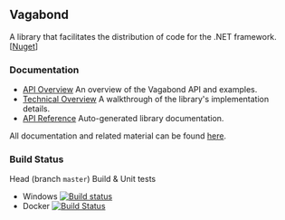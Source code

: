 ## Vagabond

A library that facilitates the distribution of code for the .NET framework. [[Nuget](http://www.nuget.org/packages/Vagabond/)]

### Documentation

* [API Overview](http://mbraceproject.github.io/Vagabond/tutorial.html) An overview of the Vagabond API and examples.
* [Technical Overview](http://mbraceproject.github.io/Vagabond/overview.html) A walkthrough of the library's implementation details.
* [API Reference](http://mbraceproject.github.io/Vagabond/reference/index.html) Auto-generated library documentation.

All documentation and related material can be found [here](http://mbraceproject.github.io/Vagabond/).

### Build Status

Head (branch `master`) Build & Unit tests

* Windows [![Build status](https://ci.appveyor.com/api/projects/status/3cwwn7c6oevhhpqj/branch/master?svg=true)](https://ci.appveyor.com/project/nessos/vagabond/branch/master)
* Docker [![Build Status](https://travis-ci.org/mbraceproject/Vagabond.svg?branch=master)](https://travis-ci.org/mbraceproject/Vagabond/branches)
